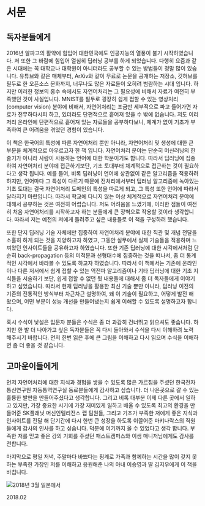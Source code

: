 # 서문

## 독자분들에게

2016년 알파고의 활약에 힘입어 대한민국에도 인공지능의 열풍이 불기 시작하였습니다. 저 또한 그 바람에 힘입어 열심히 딥러닝 공부를 하게 되었습니다. 다행히 요즘과 같은 시대에는 꼭 대학교나 대학원이 아니더라도 공부할 수 있는 방법들이 정말 많이 있습니다. 유튜브와 같은 매체부터, ArXiv와 같이 무료로 논문을 공개하는 저장소, 깃허브를 필두로 한 오픈소스 문화까지, 너무나도 많은 자료들이 오히려 범람하는 시대 입니다. 하지만 이러한 정보의 홍수 속에서도 자연어처리는 그 필요성에 비해서 자료가 여전히 부족했던 것이 사실입니다. MNIST를 필두로 굉장히 쉽게 접할 수 있는 영상처리(computer vision) 분야에 비해서, 자연어처리는 조금만 세부적으로 파고 들어가면 자료가 전무하다시피 하고, 있더라도 단편적으로 흩어져 있을 수 밖에 없습니다. 저도 이리저리 온라인에 단편적으로 흩어져 있는 자료들을 공부하다보니, 체계가 없이 기초가 부족하여 큰 어려움을 겪었던 경험이 있습니다.

이 책은 한국어의 특성에 따른 자연어처리 뿐만 아니라, 자연어처리 및 생성에 대한 큰 부분을 체계적으로 아우르고자 한 책 입니다. 자연어처리 분야는 단순히 머신러닝의 한 줄기가 아니라 사람이 사용하는 언어에 대한 학문이기도 합니다. 따라서 딥러닝에 집중하여 자연어처리 분야에 접근하기보단, 기초 토대부터 체계적으로 접근하는 것이 필요하다고 생각 됩니다. 예를 들어, 비록 딥러닝이 언어에 상관없이 같은 알고리즘을 적용하려 하지만, 언어마다 그 특성이 다르기 때문에 전처리에서부터 딥러닝 알고리즘에 녹아있는 기초 토대는 결국 자연어처리 도메인의 특성을 따르게 되고, 그 특성 또한 언어에 따라서 달라지기 마련입니다. 따라서 학교에 다니지 않는 이상 체계적으로 자연어처리 분야에 대해서 공부하는 것은 여전히 어렵습니다. 저도 어려움을 느꼈기에, 이러한 점들이 여전히 처음 자연어처리를 시작하고자 하는 분들에게 큰 장벽으로 작용할 것이라 생각합니다. 따라서 저는 예전의 저에게 들려주고 싶은 내용들로 이 책을 구성하려 했습니다.

또한 단지 딥러닝 기술 자체에만 집중하여 자연어처리 분야에 대한 직관 및 개념 전달을 소홀히 하게 되는 것을 지양하고자 하였고, 그동안 실무에서 실제 기술들을 적용하며 느껴왔던 인사이트들을 공유하고자 하였습니다. 또한 기존 딥러닝에 대한 시각에서처럼 단순히 back-propagation 등의 미적분과 선형대수에 집중하는 것을 떠나서, 좀 더 통계적인 시각에서 바라볼 수 있도록 하고자 하였습니다. 따라서 이 책에서는 기존에 온라인이나 다른 저서에서 쉽게 접할 수 있는 역전파 알고리즘이나 기타 딥러닝에 대한 기초 지식들을 서술하기 보단, 쉽게 접할 수 없던 뒷 내용들에 대해서 좀 더 독자들에게 이야기 하고 싶었습니다. 따라서 현재 딥러닝을 활용한 최신 기술 뿐만 아니라, 딥러닝 이전의 기존의 전통적인 방식부터 차근차근 설명하여, 왜 이 기술이 필요하고, 어떻게 발전 해 왔으며, 어떤 부분이 성능 개선을 만들어냈는지 쉽게 이해할 수 있도록 설명하고자 합니다.

혹시 수식이 낯설은 입문자 분들은 수식은 좀 더 과감히 건너뛰고 읽으셔도 좋습니다. 하지만 한 발 더 나아가고 싶은 독자분들은 꼭 다시 돌아와서 수식을 다시 이해하려 노력 해주시기 바랍니다. 먼저 한번 읽은 후에 큰 그림을 이해하고 다시 읽으며 수식을 이해하면 좀 더 좋을 것 같습니다.

## 고마운이들에게

먼저 자언어처리에 대한 지식과 경험을 쌓을 수 있도록 많은 가르침을 주셨던 한국전자통신연구원 자동통역연구실 동료분들에게 감사하고 싶습니다. 더 나은곳으로 갈 수 있는 훌륭한 발판을 만들어주셨다고 생각합니다. 그리고 비록 대부분 이제 다른 곳에서 일하고 있지만, 가장 중요한 시기에 가장 재미있게 일하고 배울 수 있도록 최고의 환경을 만들어준 SK플래닛 머신인텔리전스 랩 팀원들, 그리고 기초가 부족한 저에게 좋은 지식과 인사이트를 전달 해 단기간에 다시 한번 큰 성장을 하도록 이끌어준 마키나락스의 직원들에게 감사의 인사를 하고 싶습니다. 덕분에 여기까지 올 수 있었다고 생각 합니다. 부족한 저를 믿고 좋은 강의 기회를 주셨던 패스트캠퍼스와 이샘 매니저님에게도 감사를 전합니다.

마지막으로 평일 저녁, 주말마다 바쁘다는 핑계로 가족과 함께하는 시간을 많이 갖지 못하는 부족한 가장인 저를 이해하고 응원해준 나의 아내 이승영과 딸 김지우에게 이 책을 바칩니다.

![2018년 3월 일본에서](../assets/family.jpg)

2018.02
